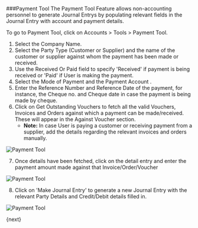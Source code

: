 ###Payment Tool
The Payment Tool Feature allows non-accounting personnel to generate Journal Entrys by populating relevant fields in the Journal Entry with account and payment details.

To go to Payment Tool, click on Accounts > Tools > Payment Tool.

1. Select the Company Name.
2. Select the Party Type (Customer or Supplier) and the name of the customer or supplier against whom the payment has been made or received.
3. Use the Received Or Paid field to specify 'Received' if payment is being received or 'Paid' if User is making the payment.
4. Select the Mode of Payment and the Payment Account .
5. Enter the Reference Number and Reference Date of the payment, for instance, the Cheque no. and Cheque date in case the payment is being made by cheque.
6. Click on Get Outstanding Vouchers to fetch all the valid Vouchers, Invoices and Orders against which a payment can be made/received. These will appear in the Against Voucher section.
	* __Note:__ In case User is paying a customer or receiving payment from a supplier, add the details regarding the relevant invoices and orders manually.

<img class="screenshot" alt="Payment Tool" src="assets/img/accounts/payment-tool-1.png">

7. Once details have been fetched, click on the detail entry and enter the payment amount made against that Invoice/Order/Voucher

<img class="screenshot" alt="Payment Tool" src="assets/img/accounts/payment-tool-2.png">

8. Click on 'Make Journal Entry' to generate a new Journal Entry with the relevant Party Details and Credit/Debit details filled in.

<img class="screenshot" alt="Payment Tool" src="assets/img/accounts/payment-tool-3.png">
	
{next}
